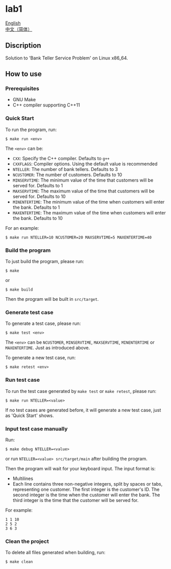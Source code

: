 # lab1

[English](./README.md)  
[中文（简体）](./README.zh-Hans.md)

## Discription

Solution to 'Bank Teller Service Problem' on Linux x86_64.

## How to use

### Prerequisites

+ GNU Make
+ C++ compiler supporting C++11

### Quick Start

To run the program, run:

```shell
$ make run <env>
```

The `<env>` can be:

+ `CXX`: Specify the C++ compiler. Defaults to `g++`
+ `CXXFLAGS`: Compiler options. Using the default value is recommended
+ `NTELLER`: The number of bank tellers. Defaults to 3
+ `NCUSTOMER`: The number of customers. Defaults to 10
+ `MINSERVTIME`: The minimum value of the time that customers will be served for. Defaults to 1
+ `MAXSERVTIME`: The maximum value of the time that customers will be served for. Defaults to 10
+ `MINENTERTIME`: The minimum value of the time when customers will enter the bank. Defaults to 1
+ `MAXENTERTIME`: The maximum value of the time when customers will enter the bank. Defaults to 10

For an example:

```shell
$ make run NTELLER=10 NCUSTOMER=20 MAXSERVTIME=5 MAXENTERTIME=40
```

### Build the program

To just build the program, please run:

```shell
$ make
```

or

```shell
$ make build
```

Then the program will be built in `src/target`.

### Generate test case

To generate a test case, please run:

```shell
$ make test <env>
```

The `<env>` can be `NCUSTOMER`, `MINSERVTIME`, `MAXSERVTIME`, `MINENTERTIME` or `MAXENTERTIME`. Just as introduced above.

To generate a new test case, run:

```shell
$ make retest <env>
```

### Run test case

To run the test case generated by `make test` or `make retest`, please run:

```shell
$ make run NTELLER=<value>
```

If no test cases are generated before, it will generate a new test case, just as 'Quick Start' shows.

### Input test case manually

Run:

```shell
$ make debug NTELLER=<value>
```

or run `NTELLER=<value> src/target/main` after building the program.

Then the program will wait for your keyboard input. The input format is:

+ Multilines
+ Each line contains three non-negative integers, split by spaces or tabs, representing one customer. The first integer is the customer's ID. The second integer is the time when the customer will enter the bank. The third integer is the time that the customer will be served for.

For example:

```
1 1 10
2 5 2
3 6 3
```

### Clean the project

To delete all files generated when building, run:

```shell
$ make clean
```

